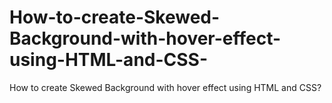 # How-to-create-Skewed-Background-with-hover-effect-using-HTML-and-CSS-
How to create Skewed Background with hover effect using HTML and CSS?

